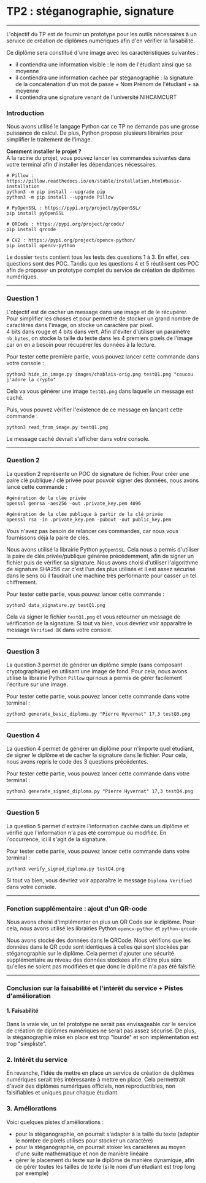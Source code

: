 # TP2 : stéganographie, signature

---------

L'objectif du TP est de fournir un prototype pour les outils nécessaires à un service de création de diplômes numériques afin d'en vérifier la faisabilité.

Ce diplôme sera constitué d'une image avec les caractéristiques suivantes :
- il contiendra une information visible : le nom de l'étudiant ainsi que sa moyenne
- il contiendra une information cachée par stéganographie : la signature de la concaténation d'un mot de passe + Nom Prénom de l'étudiant + sa moyenne
- il contiendra une signature venant de l'université NIHCAMCURT

### Introduction
Nous avons utilisé le langage Python car ce TP ne demande pas une grosse puissance de calcul.
De plus, Python propose plusieurs librairies pour simplifier le traitement de l'image.

**Comment installer le projet ?**    
A la racine du projet, vous pouvez lancer les commandes suivantes dans votre terminal afin d'installer les dépendances nécessaires.
```
# Pillow : https://pillow.readthedocs.io/en/stable/installation.html#basic-installation
python3 -m pip install --upgrade pip
python3 -m pip install --upgrade Pillow

# PyOpenSSL : https://pypi.org/project/pyOpenSSL/
pip install pyOpenSSL

# QRCode : https://pypi.org/project/qrcode/
pip install qrcode

# CV2 : https://pypi.org/project/opencv-python/
pip install opencv-python
```

Le dossier `tests` contient tous les tests des questions 1 à 3.
En effet, ces questions sont des POC.
Tandis que les questions 4 et 5 réutilisent ces POC afin de proposer un prototype complet du service de création de diplômes numériques.

-------------

### Question 1
L'objectif est de cacher un message dans une image et de le récupérer.
Pour simplifier les choses et pour permettre de stocker un grand nombre de caractères dans l'image, on stocke un caractère par pixel.   
4 bits dans rouge et 4 bits dans vert.
Afin d'éviter d'utiliser un paramètre `nb_bytes`, on stocke la taille du texte dans les 4 premiers pixels de l'image car on en a besoin pour récupérer les données à la lecture.

Pour tester cette première partie, vous pouvez lancer cette commande dans votre console :
```
python3 hide_in_image.py images/chablais-orig.png testQ1.png "coucou j'adore la crypto"
```
Cela va vous générer une image `testQ1.png` dans laquelle un message est caché.

Puis, vous pouvez vérifier l'existence de ce message en lançant cette commande :
```
python3 read_from_image.py testQ1.png
```
Le message caché devrait s'afficher dans votre console.

-------------

### Question 2
La question 2 représente un POC de signature de fichier.
Pour créer une paire clé publique / clé privée pour pouvoir signer des données, nous avons lancé cette commande :
```
#génération de la clée privée
openssl genrsa -aes256 -out .private_key.pem 4096

#génération de la clée publique à partir de la clé privée
openssl rsa -in .private_key.pem -pubout -out public_key.pem
```

Vous n'avez pas besoin de relancer ces commandes, car nous vous fournissons déjà la paire de clés.

Nous avons utilisé la librairie Python `pyOpenSSL`. Cela nous a permis d'utiliser la paire de clés privée/publique générée précédemment, afin de
signer un fichier puis de vérifier sa signature.
Nous avons choisi d'utiliser l'algorithme de signature SHA256 car c'est l'un des plus utilisés et il est assez sécurisé dans le sens où il faudrait une machine très performante pour casser un tel chiffrement.

Pour tester cette partie, vous pouvez lancer cette commande :
```
python3 data_signature.py testQ1.png
```
Cela va signer le fichier `testQ1.png` et vous retourner un message de vérification de la signature.
Si tout va bien, vous devriez voir apparaître le message `Verified OK` dans votre console.

-------------

### Question 3
La question 3 permet de générer un diplôme simple (sans composant cryptographique) en utilisant une image de fond.
Pour cela, nous avons utilisé la librairie Python `Pillow` qui nous a permis de gérer facilement l'écriture sur une image.

Pour tester cette partie, vous pouvez lancer cette commande dans votre terminal :
```
python3 generate_basic_diploma.py "Pierre Hyvernat" 17,3 testQ3.png
```

-------------

### Question 4
La question 4 permet de générer un diplôme pour n'importe quel étudiant, de signer le diplôme et de cacher la signature dans le fichier.
Pour cela, nous avons repris le code des 3 questions précédentes.

Pour tester cette partie, vous pouvez lancer cette commande dans votre terminal :
```
python3 generate_signed_diploma.py "Pierre Hyvernat" 17,3 testQ4.png
```

-------------

### Question 5
La question 5 permet d'extraire l'information cachée dans un diplôme et vérifie que l'information n'a pas été corrompue ou modifiée. En l'occurrence, ici il s'agit de la signature.

Pour tester cette partie, vous pouvez lancer cette commande dans votre terminal :
```
python3 verify_signed_diploma.py testQ4.png
```
Si tout va bien, vous devriez voir apparaître le message `Diploma Verified` dans votre console.

-------------

### Fonction supplémentaire : ajout d'un QR-code

Nous avons choisi d'implémenter en plus un QR Code sur le diplôme.
Pour cela, nous avons utilisé les librairies Python `opencv-python` et `python-qrcode`

Nous avons stocké des données dans le QRCode. 
Nous vérifions que les données dans le QR code sont identiques à celles qui sont stockées par stéganographie sur le diplôme.
Cela permet d'ajouter une sécurité supplémentaire au niveau des données stockées afin d'être plus sûrs qu'elles ne soient pas modifiées et que donc le diplôme n'a pas été falsifié.

-------------

### Conclusion sur la faisabilité et l'intérêt du service + Pistes d'amélioration
#### 1. Faisabilité
Dans la vraie vie, un tel prototype ne serait pas envisageable car le service de création de diplômes numériques ne serait pas assez sécurisé.
De plus, la stéganographie mise en place est trop "lourde" et son implémentation est trop "simpliste".

### 2. Intérêt du service
En revanche, l'idée de mettre en place un service de création de diplômes numériques serait très intéressante à mettre en place.
Cela permettrait d'avoir des diplômes numériques officiels, non reproductibles, non falsifiables et uniques pour chaque étudiant.

### 3. Améliorations
Voici quelques pistes d'améliorations :
- pour la stéganographie, on pourrait s'adapter à la taille du texte (adapter le nombre de pixels utilisés pour stocker un caractère)
- pour la stéganographie, on pourrait stoker les caractères au moyen d'une suite mathématique et non de manière linéaire
- gérer le placement du texte sur le diplôme de manière dynamique, afin de gérer toutes les tailles de texte (si le nom d'un étudiant est trop long par exemple)